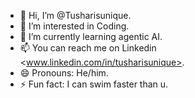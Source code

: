 - 👋 Hi, I’m @Tusharisunique.
- 👀 I’m interested in Coding.
- 🌱 I’m currently learning agentic AI.
- 📫 You can reach me on Linkedin <www.linkedin.com/in/tusharisunique>.
- 😄 Pronouns: He/him.
- ⚡ Fun fact: I can swim faster than u.

<!---
Tusharisunique/Tusharisunique is a ✨ special ✨ repository because its `README.md` (this file) appears on your GitHub profile.
You can click the Preview link to take a look at your changes.
--->
